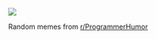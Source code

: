 ![](https://preview.redd.it/r3yxce01icfe1.png?width=320&crop=smart&auto=webp&s=bee3fa368690e415fc50fed9f1101f2bafb69403)

 Random memes from [r/ProgrammerHumor](https://www.reddit.com/r/ProgrammerHumor/)
